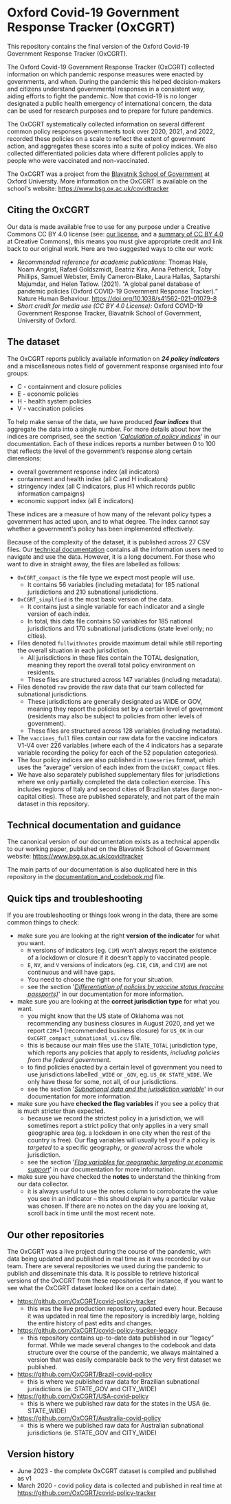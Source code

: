 # Oxford Covid-19 Government Response Tracker (OxCGRT)

This repository contains the final version of the Oxford Covid-19 Government Response Tracker (OxCGRT).

The Oxford Covid-19 Government Response Tracker (OxCGRT) collected information on which pandemic response measures were enacted by governments, and when. During the pandemic this helped decision-makers and citizens understand governmental responses in a consistent way, aiding efforts to fight the pandemic. Now that covid-19 is no longer designated a public health emergency of international concern, the data can be used for research purposes and to prepare for future pandemics.

The OxCGRT systematically collected information on several different common policy responses governments took over 2020, 2021, and 2022, recorded these policies on a scale to reflect the extent of government action, and aggregates these scores into a suite of policy indices. We also collected differentiated policies data where different policies apply to people who were vaccinated and non-vaccinated.

The OxCGRT was a project from the [Blavatnik School of Government](www.bsg.ox.ac.uk) at Oxford University. More information on the OxCGRT is available on the school's website: https://www.bsg.ox.ac.uk/covidtracker


## Citing the OxCGRT

Our data is made available free to use for any purpose under a Creative Commons CC BY 4.0 license (see: [our license](LICENSE.txt), and a [summary of CC BY 4.0](https://creativecommons.org/licenses/by/4.0/) at Creative Commons), this means you must give appropriate credit and link back to our original work. Here are two suggested ways to cite our work:

- _Recommended reference for academic publications_: Thomas Hale, Noam Angrist, Rafael Goldszmidt, Beatriz Kira, Anna Petherick, Toby Phillips, Samuel Webster, Emily Cameron-Blake, Laura Hallas, Saptarshi Majumdar, and Helen Tatlow. (2021). “A global panel database of pandemic policies (Oxford COVID-19 Government Response Tracker).” Nature Human Behaviour. https://doi.org/10.1038/s41562-021-01079-8
- _Short credit for media use (CC BY 4.0 License)_: Oxford COVID-19 Government Response Tracker, Blavatnik School of Government, University of Oxford.


## The dataset

The OxCGRT reports publicly available information on ***24 policy indicators*** and a miscellaneous notes field of government response organised into four groups:
- C - containment and closure policies
- E - economic policies
- H - health system policies
- V - vaccination policies

To help make sense of the data, we have produced ***four indices*** that aggregate the data into a single number. For more details about how the indices are comprised, see the section '*[Calculation of policy indices](documentation_and_codebook.md#calculation-of-policy-indices)*' in our documentation. Each of these indices reports a number between 0 to 100 that reflects the level of the government’s response along certain dimensions:
- overall government response index (all indicators)
- containment and health index (all C and H indicators)
- stringency index (all C indicators, plus H1 which records public information campaigns)
- economic support index (all E indicators)

These indices are a measure of how many of the relevant policy types a government has acted upon, and to what degree. The index cannot say whether a government's policy has been implemented effectively.

Because of the complexity of the dataset, it is published across 27 CSV files. Our [technical documentation](documentation_and_codebook.md) contains all the information users need to navigate and use the data. However, it is a long document. For those who want to dive in straight away, the files are labelled as follows:
- `OxCGRT_compact` is the file type we expect most people will use.
  - It contains 56 variables (including metadata) for 185 national jurisdictions and 210 subnational jurisdictions.
- `OxCGRT_simplfied` is the most basic version of the data.
  - It contains just a single variable for each indicator and a single version of each index.
  - In total, this data file contains 50 variables for 185 national jurisdictions and 170 subnational jurisdictions (state level only; no cities).
- Files denoted `fullwithnotes` provide maximum detail while still reporting the overall situation in each jurisdiction.
  - All jurisdictions in these files contain the TOTAL designation, meaning they report the overall total policy environment on residents.
  - These files are structured across 147 variables (including metadata).
- Files denoted `raw` provide the raw data that our team collected for subnational jurisdictions.
  - These jurisdictions are generally designated as WIDE or GOV, meaning they report the policies set by a certain level of government (residents may also be subject to policies from other levels of government).
  - These files are structured across 128 variables (including metadata).
- The `vaccines_full` files contain our raw data for the vaccine indicators V1-V4 over 226 variables (where each of the 4 indicators has a separate variable recording the policy for each of the 52 population categories).
- The four policy indices are also published in `timeseries` format, which uses the “average” version of each index from the `OxCGRT_compact` files.
- We have also separately published supplementary files for jurisdictions where we only partially completed the data collection exercise. This includes regions of Italy and second cities of Brazilian states (large non-capital cities). These are published separately, and not part of the main dataset in this repository.


## Technical documentation and guidance

The canonical version of our documentation exists as a technical appendix to our working paper, published on the Blavatnik School of Government website: https://www.bsg.ox.ac.uk/covidtracker

The main parts of our documentation is also duplicated here in this repository in the [documentation_and_codebook.md](documentation_and_codebook.md) file.


## Quick tips and troubleshooting

If you are troubleshooting or things look wrong in the data, there are some common things to check:
- make sure you are looking at the right **version of the indicator** for what you want.
  - `M` versions of indicators (eg. `C1M`) won’t always report the existence of a lockdown or closure if it doesn’t apply to vaccinated people.
  - `E`, `NV`, and `V` versions of indicators (eg. `C1E`, `C1N`, and `C1V`) are not continuous and will have gaps.
  - You need to choose the right one for your situation.
  - see the section '*[Differentiation of policies by vaccine status (vaccine passports)](documentation_and_codebook.md#differentiation-of-policies-by-vaccine-status-vaccine-passports)*' in our documentation for more information.
- make sure you are looking at the **correct jurisdiction type** for what you want.
  - you might know that the US state of Oklahoma was not recommending any business closures in August 2020, and yet we report `C2M`=1 (recommended business closure) for `US_OK` in our `OxCGRT_compact_subnational_v1.csv` file.
  - this is because our main files use the `STATE_TOTAL` jurisdiction type, which reports any policies that apply to residents, *including policies from the federal government*.
  - to find policies enacted by a certain level of government you need to use jurisdictions labelled `_WIDE` or `_GOV`, eg. `US_OK STATE_WIDE`. We only have these for some, not all, of our jurisdictions.
  - see the section '*[Subnational data and the jurisdiction variable](documentation_and_codebook.md#subnational-data-and-the-jurisdiction-variable)*' in our documentation for more information.
- make sure you have **checked the flag variables** if you see a policy that is much stricter than expected.
  - because we record the strictest policy in a jurisdiction, we will sometimes report a strict policy that only applies in a very small geographic area (eg. a lockdown in one city when the rest of the country is free). Our flag variables will usually tell you if a policy is *targeted* to a specific geography, or *general* across the whole jurisdiction.
  - see the section '*[Flag variables for geographic targeting or economic support](documentation_and_codebook.md#flag-variables-for-geographic-targeting-or-economic-support)*' in our documentation for more information.
- make sure you have checked the **notes** to understand the thinking from our data collector.
  - it is always useful to use the notes column to corroborate the value you see in an indicator – this should explain why a particular value was chosen. If there are no notes on the day you are looking at, scroll back in time until the most recent note.


## Our other repositories

The OxCGRT was a live project during the course of the pandemic, with data being updated and published in real time as it was recorded by our team. There are several repositories we used during the pandemic to publish and disseminate this data. It is possible to retrieve historical versions of the OxCGRT from these repositories (for instance, if you want to see what the OxCGRT dataset looked like on a certain date).

- https://github.com/OxCGRT/covid-policy-tracker
  - this was the live production repository, updated every hour. Because it was updated in real time the repository is incredibly large, holding the entire history of past edits and changes.
- https://github.com/OxCGRT/covid-policy-tracker-legacy
  - this repository contains up-to-date data published in our “legacy” format. While we made several changes to the codebook and data structure over the course of the pandemic, we always maintained a version that was easily comparable back to the very first dataset we published.
- https://github.com/OxCGRT/Brazil-covid-policy
  - this is where we published raw data for Brazilian subnational jurisdictions (ie. STATE_GOV and CITY_WIDE)
- https://github.com/OxCGRT/USA-covid-policy
  - this is where we published raw data for the states in the USA (ie. STATE_WIDE)
- https://github.com/OxCGRT/Australia-covid-policy
  - this is where we published raw data for Australian subnational jurisdictions (ie. STATE_GOV and CITY_WIDE)


## Version history

- June 2023 - the complete OxCGRT dataset is compiled and published as v1
- March 2020 - covid policy data is collected and published in real time at https://github.com/OxCGRT/covid-policy-tracker
